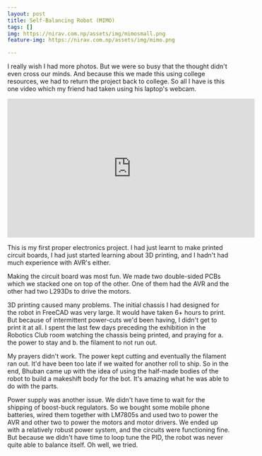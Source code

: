 ```yaml
---
layout: post
title: Self-Balancing Robot (MIMO)
tags: []
img: https://nirav.com.np/assets/img/mimosmall.png
feature-img: https://nirav.com.np/assets/img/mimo.png

---
```

I really wish I had more photos. But we were so busy that the thought didn't even cross our minds. And because this we made this using college resources, we had to return the project back to college. So all I have is this one video which my friend had taken using his laptop's webcam.

<iframe width="560" height="315" src="https://www.youtube.com/embed/-HTUWfT0hFI" frameborder="0" allow="accelerometer; autoplay; encrypted-media; gyroscope; picture-in-picture" allowfullscreen></iframe>

This is my first proper electronics project. I had just learnt to make printed circuit boards, I had just started learning about 3D printing, and I hadn't had much experience with AVR's either.

Making the circuit board was most fun. We made two double-sided PCBs which we stacked one on top of the other. One of them had the AVR and the other had two L293Ds to drive the motors.

3D printing caused many problems. The initial chassis I had designed for the robot in FreeCAD was very large. It would have taken 6+ hours to print. But because of intermittent power-cuts we'd been having, I didn't get to print it at all. I spent the last few days preceding the exhibition in the Robotics Club room watching the chassis being printed, and praying for a. the power to stay and b. the filament to not run out. 

My prayers didn't work. The power kept cutting and eventually the filament ran out. It'd have been too late if we waited for another roll to ship. So in the end, Bhuban came up with the idea of using the half-made bodies of the robot to build a makeshift body for the bot. It's amazing what he was able to do with the parts.

Power supply was another issue. We didn't have time to wait for the shipping of boost-buck regulators. So we bought some mobile phone batteries, wired them together with LM7805s and used two to power the AVR and other two to power the motors and motor drivers. We ended up with a relatively robust power system, and the circuits were functioning fine. But because we didn't have time to loop tune the PID, the robot was never quite able to balance itself. Oh well, we tried.